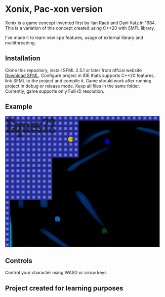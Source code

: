 # Xonix, Pac-xon version
Xonix is a game concept invented first by Ilan Raab and Dani Katz in 1984.
This is a variation of this concept created using C++20 with SMFL library. 

I've made it to learn new cpp features, usage of external library and multithreading.

## Installation
Clone this repository, install SFML 2.5.1 or later from offcial website [Download SFML](https://www.sfml-dev.org/download.php).
Configure project in IDE thats supports C++20 features, link SFML to the project and compile it.
Game should work after running project in debug or release mode.
Keep all files in the same folder. Currently, game supports only FullHD resolution.

## Example
[![example](resources/Examples/pacxon.gif)](https://github.com/Eques72/Xonix/tree/main/resources/Examples)

## Controls
Control your character using WASD or arrow keys

## Project created for learning purposes
